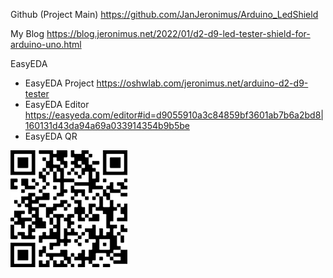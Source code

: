 Github (Project Main)
https://github.com/JanJeronimus/Arduino_LedShield

My Blog 
https://blog.jeronimus.net/2022/01/d2-d9-led-tester-shield-for-arduino-uno.html

EasyEDA
* EasyEDA Project  https://oshwlab.com/jeronimus.net/arduino-d2-d9-tester
* EasyEDA Editor https://easyeda.com/editor#id=d9055910a3c84859bf3601ab7b6a2bd8|160131d43da94a69a033914354b9b5be
* EasyEDA QR

![EasyEdaRQ](/assets/images/EasyEdaQR.png)

